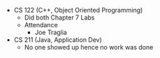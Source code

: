 - CS 122 (C++, Object Oriented Programming)
	- Did both Chapter 7 Labs
	- Attendance
		- Joe Traglia
- CS 211 (Java, Application Dev)
	- No one showed up hence no work was done